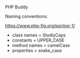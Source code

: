 PHP Buddy

Naming conventions: 

https://www.php-fig.org/psr/psr-1/

- class names = StudlyCaps
- constants = UPPER_CASE
- method names = camelCase
- properties = snake_case
